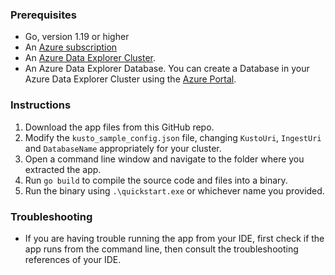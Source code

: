 ### Prerequisites

- Go, version 1.19 or higher
- An [Azure subscription](https://azure.microsoft.com/free/)
- An [Azure Data Explorer Cluster](https://learn.microsoft.com/en-us/azure/data-explorer/).
- An Azure Data Explorer Database. You can create a Database in your Azure Data Explorer Cluster using the [Azure Portal](https://learn.microsoft.com/en-us/azure/data-explorer/create-cluster-database-portal).

### Instructions

1. Download the app files from this GitHub repo.
1. Modify the `kusto_sample_config.json` file, changing `KustoUri`, `IngestUri` and `DatabaseName` appropriately for your cluster.
1. Open a command line window and navigate to the folder where you extracted the app.
1. Run `go build` to compile the source code and files into a binary.
1. Run the binary using `.\quickstart.exe` or whichever name you provided.

### Troubleshooting

* If you are having trouble running the app from your IDE, first check if the app runs from the command line, then consult the troubleshooting references of your IDE.